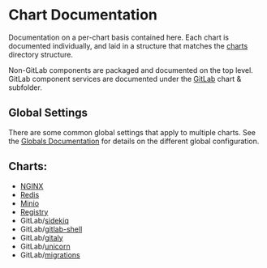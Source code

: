 # Chart Documentation

Documentation on a per-chart basis contained here. Each chart is documented individually, and laid in a structure that matches the
[charts](../../charts/) directory structure.

Non-GitLab components are packaged and documented on the top level. GitLab component services are documented under the [GitLab](gitlab/) chart & subfolder.

## Global Settings

There are some common global settings that apply to multiple charts. See the [Globals Documentation](globals.md) for details
on the different global configuration.

## Charts:
- [NGINX](nginx/README.md)
- [Redis](redis/README.md)
- [Minio](minio/README.md)
- [Registry](registry/README.md)
- GitLab/[sidekiq](gitlab/sidekiq/README.md)
- GitLab/[gitlab-shell](gitlab/gitlab-shell/README.md)
- GitLab/[gitaly](gitlab/gitaly/README.md)
- GitLab/[unicorn](gitlab/unicorn/README.md)
- GitLab/[migrations](gitlab/migrations/README.md)
